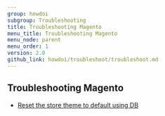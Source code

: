 ```yaml
---
group: howdoi
subgroup: Troubleshooting
title: Troubleshooting Magento
menu_title: Troubleshooting Magento
menu_node: parent
menu_order: 1
version: 2.0
github_link: howdoi/troubleshoot/troubleshoot.md
---
```


## Troubleshooting Magento

- [Reset the store theme to default using DB]({{page.baseurl}}/howdoi/troubleshoot/reset_theme.html)
